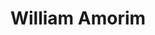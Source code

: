 ---
title: "William Amorim"
cargo: "Sócio e Professor"
foto: "/img/equipe/william.jpeg"
facebook: "https://www.facebook.com/wmoarim"
linkedin: "https://www.linkedin.com/in/william-amorim-776162108/"
twitter: "https://twitter.com/Williamorim89"
github: "https://github.com/williamorim"
---